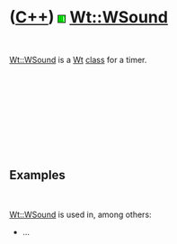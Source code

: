 
 

 

 

 

 

([C++](Cpp.md)) ![Wt](PicWt.png) [Wt::WSound](CppWSound.md)
=============================================================

 

[Wt::WSound](CppWSound.md) is a [Wt](CppWt.md) [class](CppClass.md)
for a timer.

 

 

 

 

 

Examples
--------

 

[Wt::WSound](CppWSound.md) is used in, among others:

-   ...

 

 

 

 

 

 

